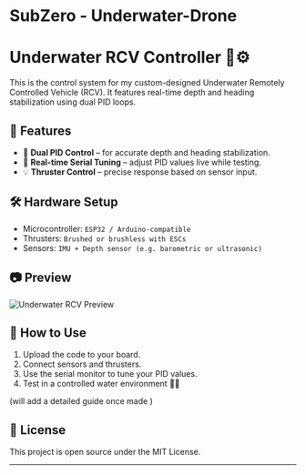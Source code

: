 # SubZero - Underwater-Drone
# Underwater RCV Controller 🤿⚙️

This is the control system for my custom-designed Underwater Remotely Controlled Vehicle (RCV). It features real-time depth and heading stabilization using dual PID loops.

## 🚀 Features

- 🎯 **Dual PID Control** – for accurate depth and heading stabilization.
- 🔧 **Real-time Serial Tuning** – adjust PID values live while testing.
- 💡 **Thruster Control** – precise response based on sensor input.

## 🛠️ Hardware Setup

- Microcontroller: `ESP32 / Arduino-compatible`
- Thrusters: `Brushed or brushless with ESCs`
- Sensors: `IMU + Depth sensor (e.g. barometric or ultrasonic)`

## 📷 Preview
![Underwater RCV Preview](https://hc-cdn.hel1.your-objectstorage.com/s/v3/169cacbaa439b9f39284ee3624f8a8b8d77cbbc2_image.png)


## 🧪 How to Use

1. Upload the code to your board.
2. Connect sensors and thrusters.
3. Use the serial monitor to tune your PID values.
4. Test in a controlled water environment 🧪🌊

(will add a detailed guide once made )

## 📜 License

This project is open source under the MIT License.

---
